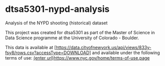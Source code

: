 # dtsa5301-nypd-analysis
Analysis of the NYPD shooting (historical) dataset

This project was created for dtsa5301 as part of the Master of Science in Data Science programme at the University of Colorado - Boulder.

This data is available at [https://data.cityofnewyork.us/api/views/833y-fsy8/rows.csv?accessType=DOWNLOAD] and available under the following terms of use: [(enter url)](https://www.nyc.gov/home/terms-of-use.page)https://www.nyc.gov/home/terms-of-use.page
